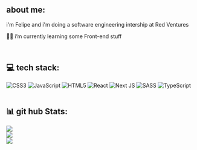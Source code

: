 ##  about me:
<div >
  <p>i'm Felipe and i'm doing a software engineering intership at Red Ventures</p>
  <p>👨‍💻 i’m currently learning some Front-end stuff<br></p>
</div><br>


## 💻 tech stack:
![CSS3](https://img.shields.io/badge/css3-%231572B6.svg?style=for-the-badge&logo=css3&logoColor=white) ![JavaScript](https://img.shields.io/badge/javascript-%23323330.svg?style=for-the-badge&logo=javascript&logoColor=%23F7DF1E) ![HTML5](https://img.shields.io/badge/html5-%23E34F26.svg?style=for-the-badge&logo=html5&logoColor=white) ![React](https://img.shields.io/badge/react-%2320232a.svg?style=for-the-badge&logo=react&logoColor=%2361DAFB) ![Next JS](https://img.shields.io/badge/Next-black?style=for-the-badge&logo=next.js&logoColor=white) ![SASS](https://img.shields.io/badge/SASS-hotpink.svg?style=for-the-badge&logo=SASS&logoColor=white) ![TypeScript](https://img.shields.io/badge/typescript-%23007ACC.svg?style=for-the-badge&logo=typescript&logoColor=white)
<br><br>

## 📊 git hub Stats:
![](https://github-readme-stats.vercel.app/api?username=foliveiracamara&theme=midnight-purple&hide_border=false&include_all_commits=false&count_private=false)<br/>
![](https://github-readme-streak-stats.herokuapp.com/?user=foliveiracamara&theme=midnight-purple&hide_border=false)<br/>
![](https://github-readme-stats.vercel.app/api/top-langs/?username=foliveiracamara&theme=midnight-purple&hide_border=false&include_all_commits=false&count_private=false&layout=compact)

